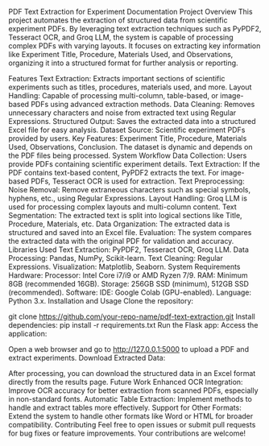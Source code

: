 PDF Text Extraction for Experiment Documentation
Project Overview
This project automates the extraction of structured data from scientific experiment PDFs. By leveraging text extraction techniques such as PyPDF2, Tesseract OCR, and Groq LLM, the system is capable of processing complex PDFs with varying layouts. It focuses on extracting key information like Experiment Title, Procedure, Materials Used, and Observations, organizing it into a structured format for further analysis or reporting.

Features
Text Extraction: Extracts important sections of scientific experiments such as titles, procedures, materials used, and more.
Layout Handling: Capable of processing multi-column, table-based, or image-based PDFs using advanced extraction methods.
Data Cleaning: Removes unnecessary characters and noise from extracted text using Regular Expressions.
Structured Output: Saves the extracted data into a structured Excel file for easy analysis.
Dataset
Source: Scientific experiment PDFs provided by users.
Key Features:
Experiment Title, Procedure, Materials Used, Observations, Conclusion.
The dataset is dynamic and depends on the PDF files being processed.
System Workflow
Data Collection: Users provide PDFs containing scientific experiment details.
Text Extraction:
If the PDF contains text-based content, PyPDF2 extracts the text.
For image-based PDFs, Tesseract OCR is used for extraction.
Text Preprocessing:
Noise Removal: Remove extraneous characters such as special symbols, hyphens, etc., using Regular Expressions.
Layout Handling: Groq LLM is used for processing complex layouts and multi-column content.
Text Segmentation: The extracted text is split into logical sections like Title, Procedure, Materials, etc.
Data Organization: The extracted data is structured and saved into an Excel file.
Evaluation: The system compares the extracted data with the original PDF for validation and accuracy.
Libraries Used
Text Extraction:
PyPDF2, Tesseract OCR, Groq LLM.
Data Processing:
Pandas, NumPy, Scikit-learn.
Text Cleaning:
Regular Expressions.
Visualization:
Matplotlib, Seaborn.
System Requirements
Hardware:
Processor: Intel Core i7/i9 or AMD Ryzen 7/9.
RAM: Minimum 8GB (recommended 16GB).
Storage: 256GB SSD (minimum), 512GB SSD (recommended).
Software:
IDE: Google Colab (GPU-enabled).
Language: Python 3.x.
Installation and Usage
Clone the repository:


git clone https://github.com/your-repo-name/pdf-text-extraction.git
Install dependencies:
pip install -r requirements.txt
Run the Flask app:
Access the application:

Open a web browser and go to http://127.0.0.1:5000 to upload a PDF and extract experiments.
Download Extracted Data:

After processing, you can download the structured data in an Excel format directly from the results page.
Future Work
Enhanced OCR Integration: Improve OCR accuracy for better extraction from scanned PDFs, especially in non-standard fonts.
Automatic Table Extraction: Implement methods to handle and extract tables more effectively.
Support for Other Formats: Extend the system to handle other formats like Word or HTML for broader compatibility.
Contributing
Feel free to open issues or submit pull requests for bug fixes or feature improvements. Your contributions are welcome!
